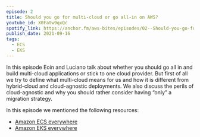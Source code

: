 ```yaml
---
episode: 2
title: Should you go for multi-cloud or go all-in on AWS?
youtube_id: X0Fatw9qxQc
spotify_link: https://anchor.fm/aws-bites/episodes/02--Should-you-go-for-multi-cloud-or-go-all-in-on-AWS-e17c5ff
publish_date: 2021-09-16
tags:
  - ECS
  - EKS
---
```


In this episode Eoin and Luciano talk about whether you should go all in and build multi-cloud applications or stick to one cloud provider. But first of all we try to define what multi-cloud means for us and how it is different from hybrid-cloud and cloud-agnostic deployments. We also discuss the perils of cloud-agnostic and why you should rather consider having “only” a migration strategy.

In this episode we mentioned the following resources:

  - [Amazon ECS everywhere](https://aws.amazon.com/blogs/containers/introducing-amazon-ecs-anywhere/)
  - [Amazon EKS everywhere](https://aws.amazon.com/eks/eks-anywhere/)
